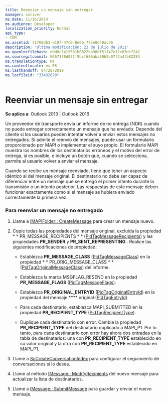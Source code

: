 ```yaml
---
title: Reenviar un mensaje sin entregar
manager: soliver
ms.date: 11/16/2014
ms.audience: Developer
localization_priority: Normal
api_type:
- COM
ms.assetid: 71768db3-a107-47c6-8e6b-775e8d40ac36
description: 'Última modificación: 23 de julio de 2011'
ms.openlocfilehash: ddd0c1419531b0822bb98df51f47e12e63dcf242
ms.sourcegitcommit: 8657170d071f9bcf680aba50b9c07f2a4fb82283
ms.translationtype: MT
ms.contentlocale: es-ES
ms.lasthandoff: 04/28/2019
ms.locfileid: "33432670"
---
```

# <a name="resending-an-undelivered-message"></a>Reenviar un mensaje sin entregar
  
**Se aplica a**: Outlook 2013 | Outlook 2016 
  
Un proveedor de transporte envía un informe de no entrega (NDR) cuando no puede entregar correctamente un mensaje que ha enviado. Depende del cliente si los usuarios pueden intentar volver a enviar estos mensajes no entregados. Si admite el reenvío de mensajes, puede usar un formulario proporcionado por MAPI o implementar el suyo propio. El formulario MAPI muestra los nombres de los destinatarios erróneos y el motivo del error de entrega, si es posible, e incluye un botón que, cuando se selecciona, permite al usuario volver a enviar el mensaje.
  
Cuando se recibe un mensaje reenviado, tiene que tener un aspecto idéntico al del mensaje original. El destinatario no debe ser capaz de diferenciar entre un mensaje que se entregó el primer intento durante la transmisión o un intento posterior. Las respuestas de este mensaje deben funcionar exactamente como si el mensaje se hubiera enviado correctamente la primera vez.
  
### <a name="to-resend-an-undelivered-message"></a>Para reenviar un mensaje no entregado
  
1. Llame a [IMAPIFolder:: CreateMessage](imapifolder-createmessage.md) para crear un mensaje nuevo. 
    
2. Copie todas las propiedades del mensaje original, excluida la propiedad * * PR_MESSAGE_RECIPIENTS * * ([PidTagMessageRecipients](pidtagmessagerecipients-canonical-property.md)) y las propiedades **PR_SENDER** y **PR_SENT_REPRESENTING** . Realice las siguientes modificaciones de propiedad: 
    
   - Establezca **PR_MESSAGE_CLASS** ([PidTagMessageClass](pidtagmessageclass-canonical-property.md)) en la propiedad * * PR_ORIG_MESSAGE_CLASS * * ([PidTagOriginalMessageClass](pidtagoriginalmessageclass-canonical-property.md)) del informe.
    
   - Establezca la marca MSGFLAG_RESEND en la propiedad **PR_MESSAGE_FLAGS** ([PidTagMessageFlags](pidtagmessageflags-canonical-property.md)).
    
   - Establezca **PR_ORIGINAL_ENTRYID** ([PidTagOriginalEntryId](pidtagoriginalentryid-canonical-property.md)) en la propiedad del mensaje **** original ([PidTagEntryId](pidtagentryid-canonical-property.md)).
    
   - Para cada destinatario, establezca MAPI_SUBMITTED en la propiedad **PR_RECIPIENT_TYPE** ([PidTagRecipientType](pidtagrecipienttype-canonical-property.md)). 
    
   - Duplique cada destinatario con error. Cambie la propiedad **PR_RECIPIENT_TYPE** del destinatario duplicado a MAPI_P1. Por lo tanto, para cada destinatario con error hay ahora dos entradas en la tabla de destinatarios: una con **PR_RECIPIENT_TYPE** establecido en su valor original y la otra con **PR_RECIPIENT_TYPE** establecido en MAPI_P1. 
    
3. Llame a [ScCreateConversationIndex](sccreateconversationindex.md) para configurar el seguimiento de conversaciones si lo desea. 
    
4. Llame al método [IMessage:: ModifyRecipients](imessage-modifyrecipients.md) del nuevo mensaje para actualizar la lista de destinatarios. 
    
5. Llame a [IMessage:: SubmitMessage](imessage-submitmessage.md) para guardar y enviar el nuevo mensaje. 
    

